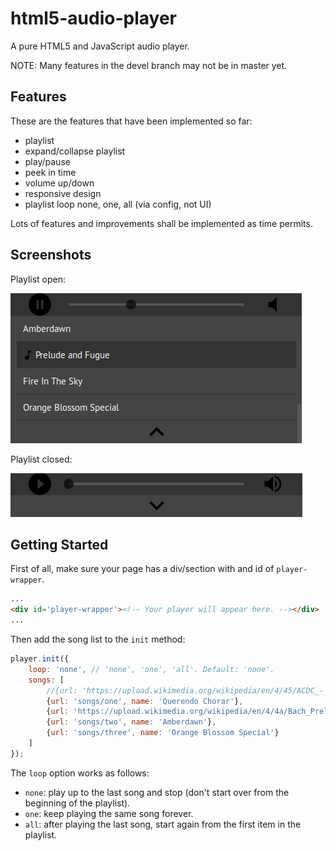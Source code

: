 # html5-audio-player

A pure HTML5 and JavaScript audio player.

NOTE: Many features in the devel branch may not be in master yet.

## Features

These are the features that have been implemented so far:

- playlist
- expand/collapse playlist
- play/pause
- peek in time
- volume up/down
- responsive design
- playlist loop none, one, all (via config, not UI)

Lots of features and improvements shall be implemented as time permits.


## Screenshots

Playlist open:

![Playlist Open](previews/playlist-open.png)

Playlist closed:

![Playlist Closed](previews/playlist-closed.png)


## Getting Started ##

First of all, make sure your page has a div/section with and id
of `player-wrapper`.

```html
...
<div id='player-wrapper'><!-- Your player will appear here. --></div>
...
```

Then add the song list to the `init` method:

```javascript
player.init({
    loop: 'none', // 'none', 'one', 'all'. Default: 'none'.
    songs: [
        //{url: 'https://upload.wikimedia.org/wikipedia/en/4/45/ACDC_-_Back_In_Black-sample', name: 'Black in Black'},
        {url: 'songs/one', name: 'Querendo Chorar'},
        {url: 'https://upload.wikimedia.org/wikipedia/en/4/4a/Bach_Prelude_Fugue_BWV_542', name: 'Prelude and Fugue'},
        {url: 'songs/two', name: 'Amberdawn'},
        {url: 'songs/three', name: 'Orange Blossom Special'}
    ]
});
```

The `loop` option works as follows:

- `none`: play up to the last song and stop (don't start over from the beginning
  of the playlist).
- `one`: keep playing the same song forever.
- `all`: after playing the last song, start again from the first item in the
  playlist.


